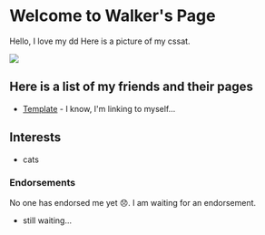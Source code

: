 # Welcome to Walker's Page

Hello, I love my dd Here is a picture of my cssat.

![](/git-tutorial/images/catvdog.jpg)

## Here is a list of my friends and their pages

* [Template](/git-tutorial/template) - I know, I'm linking to myself...

## Interests

* cats

### Endorsements

No one has endorsed me yet 😞. I am waiting for an endorsement.

* still waiting...